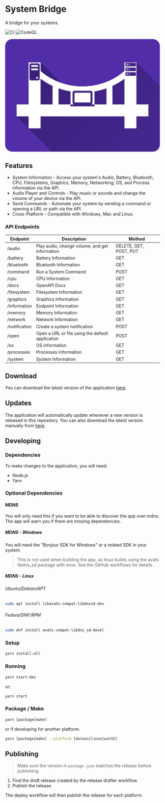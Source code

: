 # System Bridge

A bridge for your systems.

![CI](https://github.com/timmo001/system-bridge/workflows/CI/badge.svg) ![CodeQL](https://github.com/timmo001/system-bridge/workflows/CodeQL/badge.svg)

![Logo](./public/system-bridge-rect.png)

## Features

- System Information - Access your system's Audio, Battery, Bluetooth, CPU,
 Filesystems, Graphics, Memory, Networking, OS, and Process information via the
 API.
- Audio Player and Controls - Play music or sounds and change the volume of
 your device via the API.
- Send Commands - Automate your system by sending a command or opening a URL or
 path via the API.
- Cross-Platform - Compatible with Windows, Mac and Linux.

### API Endpoints

| Endpoint      | Description                                      | Method                 |
| ------------  | ------------------------------------------------ | ---------------------- |
| /audio        | Play audio, change volume, and get information   | DELETE, GET, POST, PUT |
| /battery      | Battery Information                              | GET                    |
| /bluetooth    | Bluetooth Information                            | GET                    |
| /command      | Run a System Command                             | POST                   |
| /cpu          | CPU Information                                  | GET                    |
| /docs         | OpenAPI Docs                                     | GET                    |
| /filesystem   | Filesystem Information                           | GET                    |
| /graphics     | Graphics Information                             | GET                    |
| /information  | Endpoint Information                             | GET                    |
| /memory       | Memory Information                               | GET                    |
| /network      | Network Information                              | GET                    |
| /notification | Create a system notification                     | POST                   |
| /open         | Open a URL or file using the default application | POST                   |
| /os           | OS Information                                   | GET                    |
| /processes    | Processes Information                            | GET                    |
| /system       | System Information                               | GET                    |

## Download

You can download the latest version of the application [here](https://github.com/timmo001/system-bridge/releases).

## Updates

The application will automatically update whenever a new version is released in
this repository. You can also download the latest version manually from [here](https://github.com/timmo001/system-bridge/releases).

## Developing

### Dependencies

To make changes to the application, you will need:

- Node.js
- Yarn

### Optional Dependencies

#### MDNS

You will only need this if you want to be able to discover the app over mdns.
The app will warn you if there are missing dependencies.

##### MDNS - Windows

You will need the "Bonjour SDK for Windows" or a related SDK in your system.

> This is not used when building the app, as linux builds using the avahi
> libdns_sd package with wine. See the GitHub workflows for details.

##### MDNS - Linux

###### Ubuntu/Debian/APT

```bash
sudo apt install libavahi-compat-libdnssd-dev
```

###### Fedora/DNF/RPM

```bash
sudo dnf install avahi-compat-libdns_sd-devel
```

### Setup

```bash
yarn install:all
```

### Running

```bash
yarn start:dev
```

or:

```bash
yarn start
```

### Package / Make

```bash
yarn [package|make]
```

or if developing for another platform:

```bash
yarn [package|make] --platform [darwin|linux|win32]
```

## Publishing

> Make sure the version in `package.json` matches the release before publishing.

1. Find the draft release created by the release drafter workflow.
1. Publish the release.

The deploy workflow will then publish the release for each platform.
